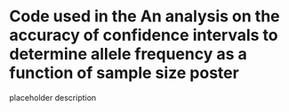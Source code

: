 # Code used in the An analysis on the accuracy of confidence intervals to determine allele frequency as a function of sample size poster
placeholder description
